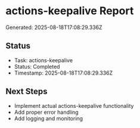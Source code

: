# actions-keepalive Report

Generated: 2025-08-18T17:08:29.336Z

## Status
- Task: actions-keepalive
- Status: Completed
- Timestamp: 2025-08-18T17:08:29.336Z

## Next Steps
- Implement actual actions-keepalive functionality
- Add proper error handling
- Add logging and monitoring
